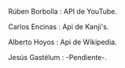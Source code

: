 Rúben Borbolla : API de YouTube.

Carlos Encinas : Api de Kanji's.

Alberto Hoyos : Api de Wikipedia.

Jesús Gastélum : -Pendiente-.
